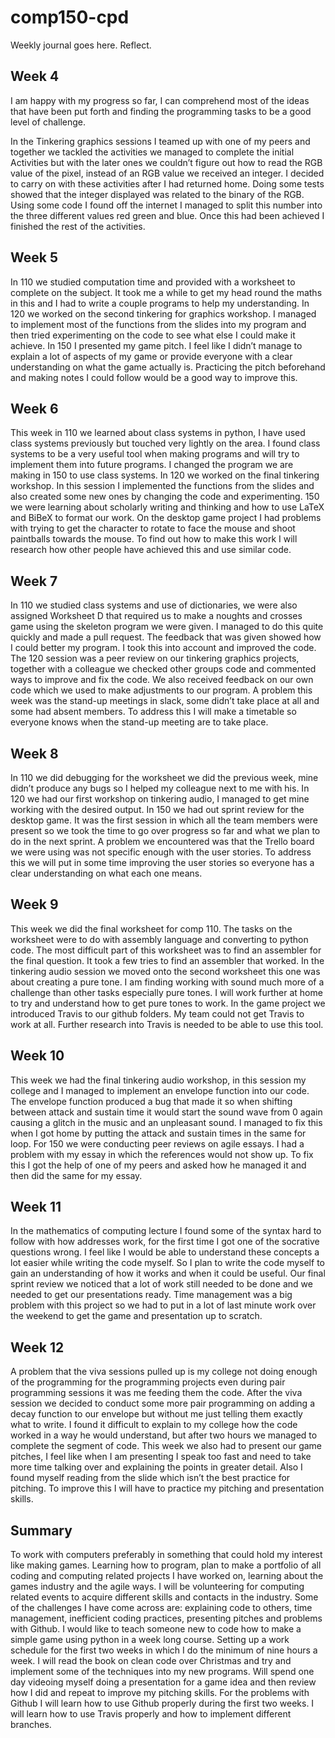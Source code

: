 # comp150-cpd

Weekly journal goes here. Reflect.

## Week 4

I am happy with my progress so far, I can comprehend most of the ideas that have been put forth and finding the programming tasks to be a good level of challenge.

In the Tinkering graphics sessions I teamed up with one of my peers and together we tackled the activities we managed to complete the initial Activities but with the later ones we couldn’t figure out how to read the RGB value of the pixel, instead of an RGB value we received an integer. I decided to carry on with these activities after I had returned home. Doing some tests showed that the integer displayed was related to the binary of the RGB. Using some code I found off the internet I managed to split this number into the three different values red green and blue. Once this had been achieved I finished the rest of the activities.

## Week 5

In 110 we studied computation time and provided with a worksheet to complete on the subject. It took me a while to get my head round the maths in this and I had to write a couple programs to help my understanding. In 120 we worked on the second tinkering for graphics workshop. I managed to implement most of the functions from the slides into my program and then tried experimenting on the code to see what else I could make it achieve. In 150 I presented my game pitch. I feel like I didn’t manage to explain a lot of aspects of my game or provide everyone with a clear understanding on what the game actually is. Practicing the pitch beforehand and making notes I could follow would be a good way to improve this.

## Week 6

This week in 110 we learned about class systems in python, I have used class systems previously but touched very lightly on the area. I found class systems to be a very useful tool when making programs and will try to implement them into future programs. I changed the program we are making in 150 to use class systems. In 120 we worked on the final tinkering workshop. In this session I implemented the functions from the slides and also created some new ones by changing the code and experimenting. 150 we were learning about scholarly writing and thinking and how to use LaTeX and BiBeX to format our work. On the desktop game project I had problems with trying to get the character to rotate to face the mouse and shoot paintballs towards the mouse. To find out how to make this work I will research how other people have achieved this and use similar code.

## Week 7

In 110 we studied class systems and use of dictionaries, we were also assigned Worksheet D that required us to make a noughts and crosses game using the skeleton program we were given. I managed to do this quite quickly and made a pull request. The feedback that was given showed how I could better my program. I took this into account and improved the code. The 120 session was a peer review on our tinkering graphics projects, together with a colleague we checked other groups code and commented ways to improve and fix the code. We also received feedback on our own code which we used to make adjustments to our program.   A problem this week was the stand-up meetings in slack, some didn’t take place at all and some had absent members. To address this I will make a timetable so everyone knows when the stand-up meeting are to take place.

## Week 8

In 110 we did debugging for the worksheet we did the previous week, mine didn’t produce any bugs so I helped my colleague next to me with his. In 120 we had our first workshop on tinkering audio, I managed to get mine working with the desired output. In 150 we had out sprint review for the desktop game. It was the first session in which all the team members were present so we took the time to go over progress so far and what we plan to do in the next sprint. A problem we encountered was that the Trello board we were using was not specific enough with the user stories. To address this we will put in some time improving the user stories so everyone has a clear understanding on what each one means.

## Week 9

This week we did the final worksheet for comp 110. The tasks on the worksheet were to do with assembly language and converting to python code. The most difficult part of this worksheet was to find an assembler for the final question. It took a few tries to find an assembler that worked. In the tinkering audio session we moved onto the second worksheet this one was about creating a pure tone. I am finding working with sound much more of a challenge than other tasks especially pure tones. I will work further at home to try and understand how to get pure tones to work. In the game project we introduced Travis to our github folders. My team could not get Travis to work at all. Further research into Travis is needed to be able to use this tool.

## Week 10

This week we had the final tinkering audio workshop, in this session my college and I managed to implement an envelope function into our code. The envelope function produced a bug that made it so when shifting between attack and sustain time it would start the sound wave from 0 again causing a glitch in the music and an unpleasant sound. I managed to fix this when I got home by putting the attack and sustain times in the same for loop. For 150 we were conducting peer reviews on agile essays. I had a problem with my essay in which the references would not show up. To fix this I got the help of one of my peers and asked how he managed it and then did the same for my essay.

## Week 11

In the mathematics of computing lecture I found some of the syntax hard to follow with how addresses work, for the first time I got one of the socrative questions wrong. I feel like I would be able to understand these concepts a lot easier while writing the code myself. So I plan to write the code myself to gain an understanding of how it works and when it could be useful. Our final sprint review we noticed that a lot of work still needed to be done and we needed to get our presentations ready. Time management was a big problem with this project so we had to put in a lot of last minute work over the weekend to get the game and presentation up to scratch. 

## Week 12

A problem that the viva sessions pulled up is my college not doing enough of the programming for the programming projects even during pair programming sessions it was me feeding them the code. After the viva session we decided to conduct some more pair programming on adding a decay function to our envelope but without me just telling them exactly what to write. I found it difficult to explain to my college how the code worked in a way he would understand, but after two hours we managed to complete the segment of code. This week we also had to present our game pitches, I feel like when I am presenting I speak too fast and need to take more time talking over and explaining the points in greater detail. Also I found myself reading from the slide which isn’t the best practice for pitching. To improve this I will have to practice my pitching and presentation skills.



## Summary

To work with computers preferably in something that could hold my interest like making games.
Learning how to program, plan to make a portfolio of all coding and computing related projects I have worked on, learning about the games industry and the agile ways. I will be volunteering for computing related events to acquire different skills and contacts in the industry.
Some of the challenges I have come across are: explaining code to others, time management, inefficient coding practices, presenting pitches and problems with Github.
I would like to teach someone new to code how to make a simple game using python in a week long course. Setting up a work schedule for the first two weeks in which I do the minimum of nine hours a week. I will read the book on clean code over Christmas and try and implement some of the techniques into my new programs. Will spend one day videoing myself doing a presentation for a game idea and then review how I did and repeat to improve my pitching skills. For the problems with Github I will learn how to use Github properly during the first two weeks. I will learn how to use Travis properly and how to implement different branches.
